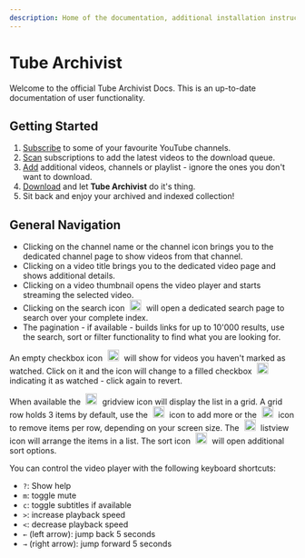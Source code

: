 ```yaml
---
description: Home of the documentation, additional installation instructions and user guide. Recommended reading for all interested in the project.
---
```


# Tube Archivist
Welcome to the official Tube Archivist Docs. This is an up-to-date documentation of user functionality.

## Getting Started

1. [Subscribe](channels.md#channels-overview) to some of your favourite YouTube channels.
2. [Scan](downloads.md#rescan-subscriptions) subscriptions to add the latest videos to the download queue.
3. [Add](downloads.md#add-to-download-queue) additional videos, channels or playlist - ignore the ones you don't want to download.
4. [Download](downloads.md#download-queue) and let **Tube Archivist** do it's thing.
5. Sit back and enjoy your archived and indexed collection!

## General Navigation
* Clicking on the channel name or the channel icon brings you to the dedicated channel page to show videos from that channel.
* Clicking on a video title brings you to the dedicated video page and shows additional details.
* Clicking on a video thumbnail opens the video player and starts streaming the selected video.
* Clicking on the search icon <img src="assets/icon-search.png?raw=true" alt="gridview icon" width="20px" style="margin:0 5px;"> will open a dedicated search page to search over your complete index.
* The pagination - if available - builds links for up to 10'000 results, use the search, sort or filter functionality to find what you are looking for.


An empty checkbox icon <img src="assets/icon-unseen.png?raw=true" alt="unseen icon" width="20px" style="margin:0 5px;"> will show for videos you haven't marked as watched. Click on it and the icon will change to a filled checkbox <img src="assets/icon-seen.png?raw=true" alt="seen icon" width="20px" style="margin:0 5px;"> indicating it as watched - click again to revert.

When available the <img src="assets/icon-gridview.png?raw=true" alt="gridview icon" width="20px" style="margin:0 5px;"> gridview icon will display the list in a grid. A grid row holds 3 items by default, use the <img src="assets/icon-add.png?raw=true" alt="listview icon" width="20px" style="margin:0 5px;"> icon to add more or the <img src="assets/icon-substract.png?raw=true" alt="listview icon" width="20px" style="margin:0 5px;"> icon to remove items per row, depending on your screen size. The <img src="assets/icon-listview.png?raw=true" alt="listview icon" width="20px" style="margin:0 5px;"> listview icon will arrange the items in a list. The sort icon <img src="assets/icon-sort.png?raw=true" alt="listview icon" width="20px" style="margin:0 5px;"> will open additional sort options.

You can control the video player with the following keyboard shortcuts:

- `?`: Show help
- `m`: toggle mute
- `c`: toggle subtitles if available
- `>`: increase playback speed
- `<`: decrease playback speed
- `←` (left arrow): jump back 5 seconds
- `→` (right arrow): jump forward 5 seconds
